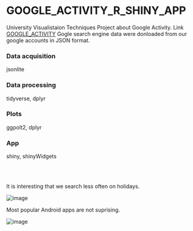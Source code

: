 # GOOGLE_ACTIVITY_R_SHINY_APP
University Visualistaion Techniques Project about Google Activity. Link [GOOGLE_ACTIVITY](https://pyzowskir.shinyapps.io/projektJAtwd/)
Gogle search engine data were donloaded from our google accounts in JSON format.

### Data acquisition
jsonlite

### Data processing
tidyverse, dplyr

### Plots
ggpolt2, dplyr

### App
shiny, shinyWidgets

<br/><br/>

It is interesting that we search less often on holidays.

![image](https://github.com/kubarrr/GOOGLE_ACTIVITY_R_SHINY_APP/assets/100797029/dd9230b8-c710-4431-8113-69d071740c81)

Most popular Android apps are not suprising.

![image](https://github.com/kubarrr/GOOGLE_ACTIVITY_R_SHINY_APP/assets/100797029/a11647f5-5c8e-498b-9f0f-c66a5616d245)




